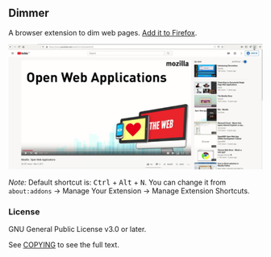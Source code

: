## Dimmer

A browser extension to dim web pages. [Add it to Firefox](https://addons.mozilla.org/en-US/firefox/addon/dimmer-ext/).

![Dimmer Demo](demo.gif)

*Note:* Default shortcut is: <kbd>Ctrl</kbd> + <kbd>Alt</kbd> + <kbd>N</kbd>. You can change it from `about:addons` -> Manage Your Extension -> Manage Extension Shortcuts.

### License

GNU General Public License v3.0 or later.

See [COPYING](COPYING) to see the full text.
